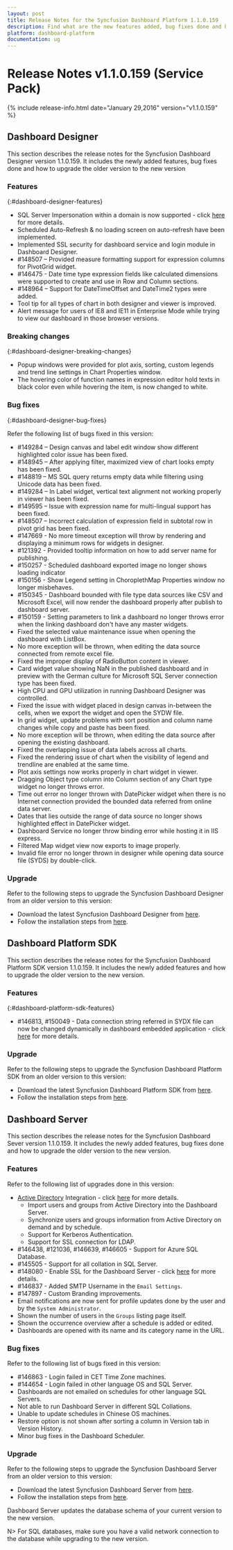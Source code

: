 ```yaml
---
layout: post
title: Release Notes for the Syncfusion Dashboard Platform 1.1.0.159
description: Find what are the new features added, bug fixes done and how to upgrade to this new version from an older version.
platform: dashboard-platform
documentation: ug
---
```


# Release Notes v1.1.0.159 (Service Pack)

{% include release-info.html date="January 29,2016" version="v1.1.0.159" %} 

## Dashboard Designer

   This section describes the release notes for the Syncfusion Dashboard Designer version 1.1.0.159. It includes the newly added features, bug fixes done and how to upgrade the older version to the new version

### Features
{:#dashboard-designer-features}

*   SQL Server Impersonation within a domain is now supported - click [here](/en-us/dashboard-platform/dashboard-designer/sharing-dashboard/datasource-authentication-modes#sql-server-impersonation-within-a-domain) for more details.
*	Scheduled Auto-Refresh & no loading screen on auto-refresh have been implemented.
*	Implemented SSL security for dashboard service and login module in Dashboard Designer.
*	\#148507 – Provided measure formatting support for expression columns for PivotGrid widget.
*	\#146475 - Date time type expression fields like calculated dimensions were supported to create and use in Row and Column sections.
*	\#148964 – Support for DateTimeOffset and DateTime2 types were added.
*	Tool tip for all types of chart in both designer and viewer is improved.
*	Alert message for users of IE8 and IE11 in Enterprise Mode while trying to view our dashboard in those browser versions.

### Breaking changes
{:#dashboard-designer-breaking-changes}

*	Popup windows were provided for plot axis, sorting, custom legends and trend line settings in Chart Properties window. 
*	The hovering color of function names in expression editor hold texts in black color even while hovering the item, is now changed to white.

### Bug fixes
{:#dashboard-designer-bug-fixes}

Refer the following list of bugs fixed in this version:

*	\#149284 – Design canvas and label edit window show different highlighted color issue has been fixed.
*	\#148945 – After applying filter, maximized view of chart looks empty has been fixed.
*	\#148819 – MS SQL query returns empty data while filtering using Unicode data has been fixed.
*	\#149284 – In Label widget, vertical text alignment not working properly in viewer has been fixed.
*	\#149595 – Issue with expression name for multi-lingual support has been fixed.
*	\#148507 – Incorrect calculation of expression field in subtotal row in pivot grid has been fixed.
*	\#147669 - No more timeout exception will throw by rendering and displaying a minimum rows for widgets in designer.
*	\#121392 - Provided tooltip information on how to add server name for publishing.
*   \#150257 - Scheduled dashboard exported image no longer shows loading indicator
*   \#150156 - Show Legend setting in ChoroplethMap Properties window no longer misbehaves.
*   \#150345 - Dashboard bounded with file type data sources like CSV and Microsoft Excel, will now render the dashboard properly after publish to dashboard server.
*   \#150159 - Setting parameters to link a dashboard no longer throws error when the linking dashboard don't have any master widgets.
*	Fixed the selected value maintenance issue when opening the dashboard with ListBox.
*	No more exception will be thrown, when editing the data source connected from remote excel file.
*	Fixed the improper display of RadioButton content in viewer.
*	Card widget value showing NaN in the published dashboard and in preview with the German culture for Microsoft SQL Server connection type has been fixed.
*	High CPU and GPU utilization in running Dashboard Designer was controlled.
*	Fixed the issue with widget placed in design canvas in-between the cells, when we export the widget and open the SYDW file.
*	In grid widget, update problems with sort position and column name changes while copy and paste has been fixed.
*	No more exception will be thrown, when editing the data source after opening the existing dashboard.
*	Fixed the overlapping issue of data labels across all charts.
*	Fixed the rendering issue of chart when the visibility of legend and trendline are enabled at the same time.
*	Plot axis settings now works properly in chart widget in viewer.
*	Dragging Object type column into Column section of any Chart type widget no longer throws error.
*	Time out error no longer thrown with DatePicker widget when there is no Internet connection provided the bounded data referred from online data server.
*	Dates that lies outside the range of data source no longer shows highlighted effect in DatePicker widget.
*	Dashboard Service no longer throw binding error while hosting it in IIS express.
*	Filtered Map widget view now exports to image properly.
*	Invalid file error no longer thrown in designer while opening data source file (SYDS) by double-click.

### Upgrade

Refer to the following steps to upgrade the Syncfusion Dashboard Designer from an older version to this version:

*	Download the latest Syncfusion Dashboard Designer from [here](http://www.syncfusion.com/downloads/dashboard).
*	Follow the installation steps from [here](/en-us/dashboard-platform/dashboard-designer/installation).

## Dashboard Platform SDK


This section describes the release notes for the Syncfusion Dashboard Platform SDK version 1.1.0.159. It includes the newly added features and how to upgrade the older version to the new version.

### Features
{:#dashboard-platform-sdk-features}


*    \#146813, \#150049 - Data connection string referred in SYDX file can now be changed dynamically in dashboard embedded application - click [here](/en-us/dashboard-platform/dashboard-sdk/how-to#change-data-connection-string-in-dashboard-at-runtime) for more details.

### Upgrade

Refer to the following steps to upgrade the Syncfusion Dashboard Platform SDK from an older version to this version:

*	Download the latest Syncfusion Dashboard Platform SDK from [here](http://www.syncfusion.com/downloads/dashboard).
*	Follow the installation steps from [here](/en-us/dashboard-platform/dashboard-sdk/installation-and-deployment).


## Dashboard Server

This section describes the release notes for the Syncfusion Dashboard Sever version 1.1.0.159. It includes the newly added features, bug fixes done and how to upgrade the older version to the new version.

### Features

Refer to the following list of upgrades done in this version:

* [Active Directory](https://msdn.microsoft.com/en-us/library/windows/desktop/aa746492) Integration - click [here](/en-us/dashboard-platform/dashboard-server/site-settings/active-directory) for more details.
    * Import users and groups from Active Directory into the Dashboard Server. 
    * Synchronize users and groups information from Active Directory on demand and by schedule.
    * Support for Kerberos Authentication.
    * Support for SSL connection for LDAP.
* \#146438, \#121036, \#146639, \#146605 - Support for Azure SQL Database.
* \#145505 - Support for all collation in SQL Server.
* \#148080 - Enable SSL for the Dashboard Server - click [here](/en-us/dashboard-platform/dashboard-server/installation-and-deployment#ssl) for more details.
* \#146837 - Added SMTP Username in the `Email Settings`.
* \#147897 - Custom Branding improvements.
* Email notifications are now sent for profile updates done by the user and by the `System Administrator`.
* Shown the number of users in the `Groups` listing page itself.
* Shown the occurrence overview after a schedule is added or edited.
* Dashboards are opened with its name and its category name in the URL.   

### Bug fixes

Refer to the following list of bugs fixed in this version: 

* \#146863 - Login failed in CET Time Zone machines.
* \#144654 - Login failed in other language OS and SQL Server.
* Dashboards are not emailed on schedules for other language SQL Servers.
* Not able to run Dashboard Server in different SQL Collations.
* Unable to update schedules in Chinese OS machines.
* Restore option is not shown after sorting a column in Version tab in Version History.
* Minor bug fixes in the Dashboard Scheduler.

### Upgrade

 Refer to the following steps to upgrade the Syncfusion Dashboard Server from an older version to this version:

* Download the latest Syncfusion Dashboard Server from [here](http://www.syncfusion.com/downloads/dashboard).
* Follow the installation steps from [here](/en-us/dashboard-platform/dashboard-server/installation-and-deployment).

Dashboard Server updates the database schema of your current version to the new version.

N> For SQL databases, make sure you have a valid network connection to the database while upgrading to the new version.